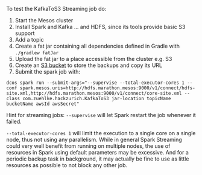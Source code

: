 To test the KafkaToS3 Streaming job do:

1. Start the Mesos cluster
2. Install Spark and Kafka ... and HDFS, since its tools provide basic S3 support
3. Add a topic
4. Create a fat jar containing all dependencies defined in Gradle with `./gradlew fatJar`
5. Upload the fat jar to a place accessible from the cluster e.g. S3
6. Create an [S3 bucket](https://console.aws.amazon.com/s3/home?region=us-west-1#) to store the backups and copy its URL 
6. Submit the spark job with:

`dcos spark run --submit-args="--supervise --total-executor-cores 1 --conf spark.mesos.uris=http://hdfs.marathon.mesos:9000/v1/connect/hdfs-site.xml,http://hdfs.marathon.mesos:9000/v1/connect/core-site.xml --class com.zuehlke.hackzurich.KafkaToS3 jar-location topicName bucketName awsId awsSecret"`

Hint for streaming jobs: 
`--supervise` will let Spark restart the job whenever it failed.

`--total-executor-cores 1` will limit the execution to a single core on a single node, thus not using any parallelism. 
While in general Spark Streaming could very well benefit from running on multiple nodes, the use of resources in Spark using default parameters may be excessive. 
And for a periodic backup task in background, it may actually be fine to use as little resources as possible to not block any other job.
